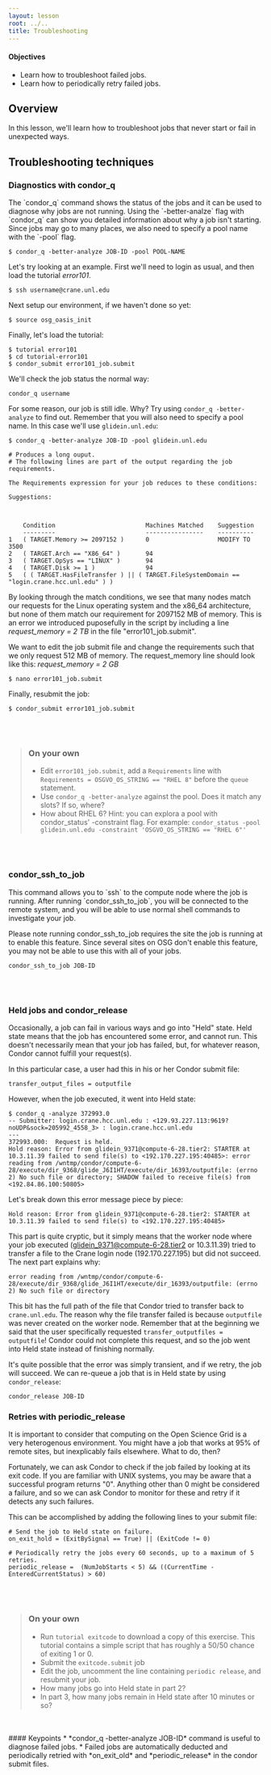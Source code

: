 ```yaml
---
layout: lesson
root: ../..
title: Troubleshooting
---
```

<div class="objectives" markdown="1">

#### Objectives
*   Learn how to troubleshoot failed jobs.
*   Learn how to periodically retry failed jobs.
</div>

<h2>Overview </h2> 
In this lesson, we'll learn how to troubleshoot jobs that never start or fail in unexpected ways. 

<h2> Troubleshooting techniques </h2> 

<h3> Diagnostics with condor_q  </h3> 
The `condor_q` command shows the status of the jobs and it can be used to
diagnose why jobs are not running. Using the `-better-analze` flag with
`condor_q` can show you detailed information about why a job isn't starting.
Since jobs may go to many places, we also need to specify a pool name with the
`-pool` flag. 

~~~
$ condor_q -better-analyze JOB-ID -pool POOL-NAME
~~~

Let's try looking at  an example. First we'll need to login as usual, and then
load the tutorial *error101*.

~~~
$ ssh username@crane.unl.edu
~~~

Next  setup our environment, if we haven't done so yet:

~~~
$ source osg_oasis_init
~~~

Finally, let's load the tutorial:

~~~
$ tutorial error101
$ cd tutorial-error101
$ condor_submit error101_job.submit 
~~~

We'll check the job status the normal way:

~~~
condor_q username
~~~

For some reason, our job is still idle. Why? Try using `condor_q -better-analyze` 
to find out. Remember that you will also need to specify a pool name. In this case 
we'll use `glidein.unl.edu`:

~~~
$ condor_q -better-analyze JOB-ID -pool glidein.unl.edu
 
# Produces a long ouput. 
# The following lines are part of the output regarding the job requirements.  

The Requirements expression for your job reduces to these conditions:

Suggestions:



    Condition                         Machines Matched    Suggestion
    ---------                         ----------------    ----------
1   ( TARGET.Memory >= 2097152 )      0                   MODIFY TO 3500
2   ( TARGET.Arch == "X86_64" )       94
3   ( TARGET.OpSys == "LINUX" )       94
4   ( TARGET.Disk >= 1 )              94
5   ( ( TARGET.HasFileTransfer ) || ( TARGET.FileSystemDomain == "login.crane.hcc.unl.edu" ) )

~~~

By looking through the match conditions, we see that many nodes match our requests for the 
Linux operating system and the x86_64 architecture, but none of them match our requirement 
for 2097152 MB of memory. This is an error we introduced puposefully in the script by 
including a line *request_memory = 2 TB* in the file "error101_job.submit". 

We want to edit the job submit file and change the requirements such that we
only request 512 MB of memory. The request_memory line should look like this:
*request_memory = 2 GB*

~~~
$ nano error101_job.submit
~~~

Finally, resubmit the job:

~~~
$ condor_submit error101_job.submit
~~~

<br/>
<br/>

> ### On your own
> * Edit `error101_job.submit`, add a `Requirements` line with `Requirements = OSGVO_OS_STRING == "RHEL 8"` before the `queue` statement. <br/>
> *  Use `condor_q -better-analyze` against the pool. Does it match any slots? If so, where?
> *  How about RHEL 6? Hint: you can explora a pool with condor_status' -constraint flag. For example: `condor_status -pool glidein.unl.edu -constraint 'OSGVO_OS_STRING == "RHEL 6"'`

<br/>
<br/>

<h3> condor_ssh_to_job </h3> 
This command allows you to `ssh` to the compute node where the job is running.
After running `condor_ssh_to_job`, you will be connected to the remote system,
and you will be able to use normal shell commands to investigate your job.

Please note running condor_ssh_to_job requires the site the job is running at 
to enable this feature.  Since several sites on OSG don't enable this feature,
you may not be able to use this with all of your jobs.

~~~
condor_ssh_to_job JOB-ID  
~~~

<br/>
<br/>

<h3> Held jobs and condor_release </h3>

Occasionally, a job can fail in various ways and go into "Held" state. Held
state means that the job has encountered some error, and cannot run. This
doesn't necessarily mean that your job has failed, but, for whatever reason,
Condor cannot fulfill your request(s).

In this particular case, a user had this in his or her Condor submit file:

~~~
transfer_output_files = outputfile
~~~

However, when the job executed, it went into Held state:

~~~
$ condor_q -analyze 372993.0
-- Submitter: login.crane.hcc.unl.edu : <129.93.227.113:9619?noUDP&sock=205992_4558_3> : login.crane.hcc.unl.edu
---
372993.000:  Request is held.
Hold reason: Error from glidein_9371@compute-6-28.tier2: STARTER at 10.3.11.39 failed to send file(s) to <192.170.227.195:40485>: error reading from /wntmp/condor/compute-6-28/execute/dir_9368/glide_J6I1HT/execute/dir_16393/outputfile: (errno 2) No such file or directory; SHADOW failed to receive file(s) from <192.84.86.100:50805>
~~~

Let's break down this error message piece by piece:

~~~
Hold reason: Error from glidein_9371@compute-6-28.tier2: STARTER at 10.3.11.39 failed to send file(s) to <192.170.227.195:40485>
~~~

This part is quite cryptic, but it simply means that the worker node where your job executed (glidein_9371@compute-6-28.tier2 or 10.3.11.39) tried to transfer a file to the Crane login node (192.170.227.195) but did not succeed. The next part explains why:

~~~
error reading from /wntmp/condor/compute-6-28/execute/dir_9368/glide_J6I1HT/execute/dir_16393/outputfile: (errno 2) No such file or directory
~~~

This bit has the full path of the file that Condor tried to transfer back to `crane.unl.edu`. The reason why the file transfer failed is because `outputfile` was never created on the worker node. Remember that at the beginning we said that the user specifically requested `transfer_outputfiles = outputfile`! Condor could not complete this request, and so the job went into Held state instead of finishing normally.

It's quite possible that the error was simply transient, and if we retry, the job will succeed. We can re-queue a job that is in Held state by using `condor_release`: 

~~~
condor_release JOB-ID 
~~~


<h3> Retries with periodic_release </h3>

It is important to consider that computing on the Open Science Grid is a very heterogenous environment. You might have a job that works at 95% of remote sites, but inexplicably fails elsewhere. What to do, then? 

Fortunately, we can ask Condor to check if the job failed by looking at its exit code. If you are familiar with UNIX systems, you may be aware that a successful program returns "0". Anything other than 0 might be considered a failure, and so we can ask Condor to monitor for these and retry if it detects any such failures. 

This can be accomplished by adding the following lines to your submit file:

~~~
# Send the job to Held state on failure. 
on_exit_hold = (ExitBySignal == True) || (ExitCode != 0)  

# Periodically retry the jobs every 60 seconds, up to a maximum of 5 retries.
periodic_release =  (NumJobStarts < 5) && ((CurrentTime - EnteredCurrentStatus) > 60)
~~~

<br/>
<br/>

> ### On your own
> * Run `tutorial exitcode` to download a copy of this exercise. This tutorial contains a simple script that has roughly a 50/50 chance of exiting 1 or 0. <br/>
> * Submit the `exitcode.submit` job <br/>
> * Edit the job, uncomment the line containing `periodic release`, and resubmit your job.<br/> 
> * How many jobs go into Held state in part 2? <br/>
> * In part 3, how many jobs remain in Held state after 10 minutes or so?

<br/>
<br/>

<div class="keypoints" markdown="1">
#### Keypoints
*    *condor_q -better-analyze JOB-ID* command is useful to diagnose failed jobs. 
*    Failed jobs are automatically deducted and periodically retried  with *on_exit_old* and *periodic_release* in the condor submit files.
</div>


